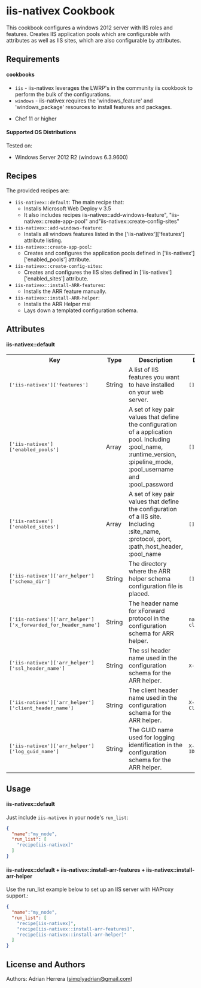 iis-nativex Cookbook
====================
This cookbook configures a windows 2012 server with IIS roles and features. Creates IIS application pools which are configurable with attributes as well as IIS sites, which are also configurable by attributes.

Requirements
------------

#### cookbooks
- `iis` - iis-nativex leverages the LWRP's in the community iis cookbook to perform the bulk of the configurations.
- `windows` - iis-nativex requires the 'windows_feature' and 'windows_package' resources to install features and packages.

* Chef 11 or higher

#### Supported OS Distributions
Tested on:

* Windows Server 2012 R2 (windows 6.3.9600)

Recipes
----------
The provided recipes are:

* `iis-nativex::default`: The main recipe that:
  * Installs Microsoft Web Deploy v 3.5
  * It also includes recipes iis-nativex::add-windows-feature", "iis-nativex::create-app-pool" and"iis-nativex::create-config-sites"
* `iis-nativex::add-windows-feature`:
  * Installs all windows features listed in the ['iis-nativex']['features'] attribute listing.
* `iis-nativex::create-app-pool`:
  * Creates and configures the application pools defined in ['iis-nativex']['enabled_pools'] attribute.
* `iis-nativex::create-config-sites`:
  * Creates and configures the IIS sites defined in ['iis-nativex']['enabled_sites'] attribute.
* `iis-nativex::install-ARR-features`:
  * Installs the ARR feature manually.
* `iis-nativex::install-ARR-helper`:
  * Installs the ARR Helper msi
  * Lays down a templated configuration schema.

Attributes
----------

#### iis-nativex::default
<table>
  <tr>
    <th>Key</th>
    <th>Type</th>
    <th>Description</th>
    <th>Default</th>
  </tr>
  <tr>
    <td><tt>['iis-nativex']['features']</tt></td>
    <td>String</td>
    <td>A list of IIS features you want to have installed on your web server.</td>
    <td><tt>[]</tt></td>
  </tr>
  <tr>
    <td><tt>['iis-nativex']['enabled_pools']</tt></td>
    <td>Array</td>
    <td>A set of key pair values that define the configuration of a application pool. Including :pool_name, :runtime_version, :pipeline_mode, :pool_username and :pool_password</td>
    <td><tt>[]</tt></td>
  </tr>
  <tr>
    <td><tt>['iis-nativex']['enabled_sites']</tt></td>
    <td>Array</td>
    <td>A set of key pair values that define the configuration of a IIS site. Including :site_name, :protocol, :port, :path,:host_header, :pool_name</td>
    <td><tt>[]</tt></td>
  </tr>
  <tr>
    <td><tt>['iis-nativex']['arr_helper']['schema_dir']</tt></td>
    <td>String</td>
    <td>The directory where the ARR helper schema configuration file is placed.</td>
    <td><tt>[]</tt></td>
  </tr>
  <tr>
    <td><tt>['iis-nativex']['arr_helper']['x_forwarded_for_header_name']</tt></td>
    <td>String</td>
    <td>The header name for xForward protocol in the configuration schema for ARR helper.</td>
    <td><tt>nativex-clientip</tt></td>
  </tr>
  <tr>
    <td><tt>['iis-nativex']['arr_helper']['ssl_header_name']</tt></td>
    <td>String</td>
    <td>The ssl header name used in the configuration schema for the ARR helper.</td>
    <td><tt>X-ARR-SSL</tt></td>
  </tr>
  <tr>
    <td><tt>['iis-nativex']['arr_helper']['client_header_name']</tt></td>
    <td>String</td>
    <td>The client header name used in the configuration schema for the ARR helper.</td>
    <td><tt>X-ARR-ClientCert</tt></td>
  </tr>
  <tr>
    <td><tt>['iis-nativex']['arr_helper']['log_guid_name']</tt></td>
    <td>String</td>
    <td>The GUID name used for logging identification in the configuration schema for the ARR helper.</td>
    <td><tt>X-ARR-LOG-ID</tt></td>
  </tr>
</table>

Usage
-----
#### iis-nativex::default

Just include `iis-nativex` in your node's `run_list`:

```json
{
  "name":"my_node",
  "run_list": [
    "recipe[iis-nativex]"
  ]
}
```

#### iis-nativex::default + iis-nativex::install-arr-features + iis-nativex::install-arr-helper

Use the run_list example below to set up an IIS server with HAProxy support.:

```json
{
  "name":"my_node",
  "run_list": [
    "recipe[iis-nativex]",
    "recipe[iis-nativex::install-arr-features]",
    "recipe[iis-nativex::install-arr-helper]"
  ]
}
```

License and Authors
-------------------
Authors: Adrian Herrera (<simplyadrian@gmail.com>)